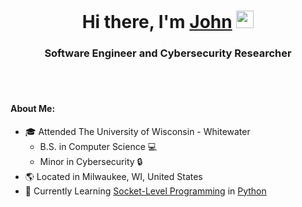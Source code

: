 <h1 align="center">
    Hi there, I'm <a href="https://jtanderson.dev">John<a />
        <img src="https://media.giphy.com/media/hvRJCLFzcasrR4ia7z/giphy.gif" width="28">
</h1>
<h3 align="center">Software Engineer and Cybersecurity Researcher</h3>
<br></br>
<h4>About Me:</h4>
<ul>
    <li>
        &#127891 Attended The University of Wisconsin - Whitewater
            <ul>
                <li>B.S. in Computer Science &#128187;</li>
                <li>Minor in Cybersecurity &#128274;</li>
            </ul>
    </li>
    <li>
        &#127758 Located in Milwaukee, WI, United States
    </li>
    <li>
        &#127793 Currently Learning <a href="https://docs.python.org/3/library/socket.html">Socket-Level Programming</a> in <a href="https://www.python.org/">Python</a>
    </li>
</ul>
